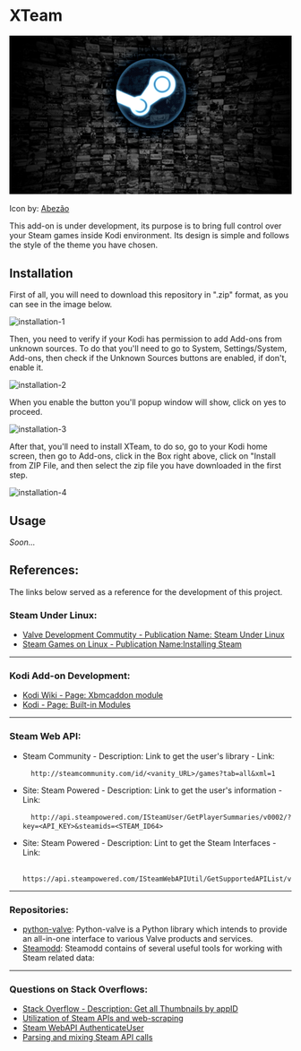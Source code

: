 # XTeam

![XTeam-abezao](https://github.com/Calebe94/XTeam/blob/master/resources/media/fanart.jpg?raw=true)

Icon by: [Abezão]()

This add-on is under development, its purpose is to bring full control over your Steam games inside Kodi environment. Its design is simple and follows the style of the theme you have chosen.

## Installation

First of all, you will need to download this repository in ".zip" format, as you can see in the image below.

![installation-1](https://i.imgur.com/Vtx8nZr.png)

Then, you need to verify if your Kodi has permission to add Add-ons from unknown sources. To do that you'll need to go to System, Settings/System, Add-ons, then check if the Unknown Sources buttons are enabled, if don't, enable it.

![installation-2](https://i.imgur.com/4TFSA0A.png)

When you enable the button you'll popup window will show, click on yes to proceed.

![installation-3](https://i.imgur.com/l5813YD.png)

After that, you'll need to install XTeam, to do so, go to your Kodi home screen, then go to Add-ons, click in the Box right above, click on "Install from ZIP File, and then select the zip file you have downloaded in the first step.

![installation-4](https://i.imgur.com/uJOWoDS.png)

## Usage

*Soon...*

## References:

The links below served as a reference for the development of this project.


### Steam Under Linux:
* [Valve Development Commutity - Publication Name: Steam Under Linux]( https://developer.valvesoftware.com/wiki/Steam_under_Linux#With_Play_On_Linux_.28POL.29)
* [Steam Games on Linux - Publication Name:Installing Steam]( http://www.steamgamesonlinux.com/installing-steam/)
---

### Kodi Add-on Development:
* [Kodi Wiki - Page: Xbmcaddon module](http://kodi.wiki/view/Xbmcaddon_module)
* [Kodi - Page: Built-in Modules](http://mirrors.kodi.tv/docs/python-docs/16.x-jarvis/)
---

### Steam Web API:
* Steam Community - Description: Link to get the user's library - Link:

		http://steamcommunity.com/id/<vanity_URL>/games?tab=all&xml=1

* Site: Steam Powered - Description: Link to get the user's information - Link:

		http://api.steampowered.com/ISteamUser/GetPlayerSummaries/v0002/?key=<API_KEY>&steamids=<STEAM_ID64>

* Site: Steam Powered - Description: Lint to get the Steam Interfaces - Link:

		https://api.steampowered.com/ISteamWebAPIUtil/GetSupportedAPIList/v1
---
### Repositories:

* [python-valve](https://github.com/Holiverh/python-valve): Python-valve is a Python library which intends to provide an all-in-one interface to various Valve products and services.
* [Steamodd](https://github.com/Calebe94/steamodd): Steamodd contains of several useful tools for working with Steam related data:

---

### Questions on Stack Overflows:
* [Stack Overflow - Description: Get all Thumbnails by appID](http://stackoverflow.com/questions/26505768/looking-for-a-way-to-grab-all-steam-header-images)
* [Utilization of Steam APIs and web-scraping](http://codereview.stackexchange.com/questions/68132/utilization-of-steam-apis-and-web-scraping)
* [Steam WebAPI AuthenticateUser](http://stackoverflow.com/questions/37775604/steam-webapi-authenticateuser)
* [Parsing and mixing Steam API calls](http://stackoverflow.com/questions/13179917/parsing-and-mixing-steam-api-calls)
